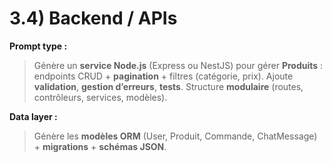# 3.4) Backend / APIs

**Prompt type :**
> Génère un **service Node.js** (Express ou NestJS) pour gérer **Produits** : endpoints CRUD + **pagination** + filtres (catégorie, prix). Ajoute **validation**, **gestion d’erreurs**, **tests**. Structure **modulaire** (routes, contrôleurs, services, modèles).

**Data layer :**
> Génère les **modèles ORM** (User, Produit, Commande, ChatMessage) + **migrations** + **schémas JSON**.

